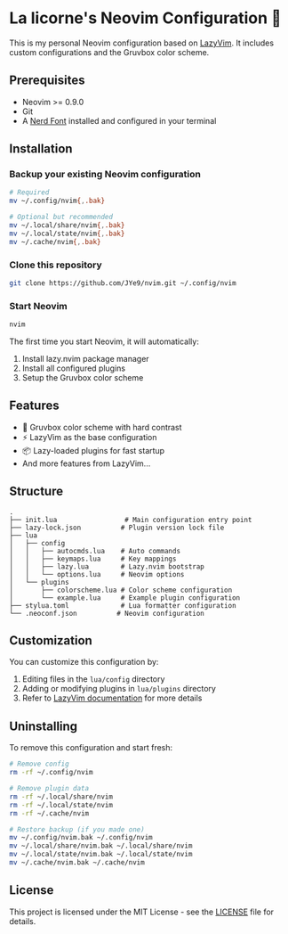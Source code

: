 # La licorne's Neovim Configuration 🚀

This is my personal Neovim configuration based on [LazyVim](https://github.com/LazyVim/LazyVim).
It includes custom configurations and the Gruvbox color scheme.

## Prerequisites

- Neovim >= 0.9.0
- Git
- A [Nerd Font](https://www.nerdfonts.com/) installed and configured in your terminal

## Installation

### Backup your existing Neovim configuration

```bash
# Required
mv ~/.config/nvim{,.bak}

# Optional but recommended
mv ~/.local/share/nvim{,.bak}
mv ~/.local/state/nvim{,.bak}
mv ~/.cache/nvim{,.bak}
```

### Clone this repository

```bash
git clone https://github.com/JYe9/nvim.git ~/.config/nvim
```

### Start Neovim

```bash
nvim
```

The first time you start Neovim, it will automatically:

1. Install lazy.nvim package manager
2. Install all configured plugins
3. Setup the Gruvbox color scheme

## Features

- 🎨 Gruvbox color scheme with hard contrast
- ⚡ LazyVim as the base configuration
- 📦 Lazy-loaded plugins for fast startup
- And more features from LazyVim...

## Structure

```
.
├── init.lua                 # Main configuration entry point
├── lazy-lock.json          # Plugin version lock file
├── lua
│   ├── config
│   │   ├── autocmds.lua    # Auto commands
│   │   ├── keymaps.lua     # Key mappings
│   │   ├── lazy.lua        # Lazy.nvim bootstrap
│   │   └── options.lua     # Neovim options
│   └── plugins
│       ├── colorscheme.lua # Color scheme configuration
│       └── example.lua     # Example plugin configuration
├── stylua.toml             # Lua formatter configuration
└── .neoconf.json          # Neovim configuration
```

## Customization

You can customize this configuration by:

1. Editing files in the `lua/config` directory
2. Adding or modifying plugins in `lua/plugins` directory
3. Refer to [LazyVim documentation](https://lazyvim.github.io/) for more details

## Uninstalling

To remove this configuration and start fresh:

```bash
# Remove config
rm -rf ~/.config/nvim

# Remove plugin data
rm -rf ~/.local/share/nvim
rm -rf ~/.local/state/nvim
rm -rf ~/.cache/nvim

# Restore backup (if you made one)
mv ~/.config/nvim.bak ~/.config/nvim
mv ~/.local/share/nvim.bak ~/.local/share/nvim
mv ~/.local/state/nvim.bak ~/.local/state/nvim
mv ~/.cache/nvim.bak ~/.cache/nvim
```

## License

This project is licensed under the MIT License - see the [LICENSE](LICENSE) file for details.
